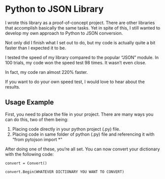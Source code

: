 # Python to JSON Library

I wrote this library as a proof-of-concept project. There are other libraries that accomplish basically the same tasks. Yet in spite of this, I still wanted to develop my own approach to Python to JSON conversion. 

Not only did I finish what I set out to do, but my code is actually quite a bit faster than I expected it to be.

I tested the speed of my library compared to the popular “JSON” module. In 100 trials, my code won the speed test 98 times. It wasn’t even close. 

In fact, my code ran almost 220% faster.

If you want to do your own speed test, I would love to hear about the results.

## Usage Example
First, you need to place the file in your project. There are many ways you can do this, two of them being:

1. Placing code directly in your python project (.py) file.
2. Placing code in same folder of python (.py) file and referencing it with “from pytojson import *”

After doing one of these, you’re all set. You can now convert your dictionary with the following code:

`convert = Convert()`

`convert.Begin(WHATEVER DICTIONARY YOU WANT TO CONVERT)`